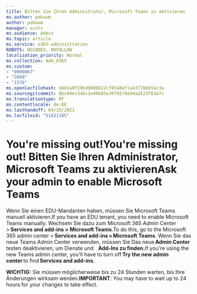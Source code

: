 ```yaml
---
title: Bitten Sie Ihren Administrator, Microsoft Teams zu aktivieren
ms.author: pebaum
author: pebaum
manager: scotv
ms.audience: Admin
ms.topic: article
ms.service: o365-administration
ROBOTS: NOINDEX, NOFOLLOW
localization_priority: Normal
ms.collection: Adm_O365
ms.custom:
- "9000067"
- "2660"
- "1576"
ms.openlocfilehash: d401a0f29bdd808622cf8348ef1ae3770bb54c3a
ms.sourcegitcommit: 8bc60ec34bc1e40685e3976576e04a2623f63a7c
ms.translationtype: MT
ms.contentlocale: de-DE
ms.lasthandoff: 04/15/2021
ms.locfileid: "51821185"
---
```

# <a name="youre-missing-out-ask-your-admin-to-enable-microsoft-teams"></a><span data-ttu-id="a32f4-102">You're missing out!</span><span class="sxs-lookup"><span data-stu-id="a32f4-102">You're missing out!</span></span> <span data-ttu-id="a32f4-103">Bitten Sie Ihren Administrator, Microsoft Teams zu aktivieren</span><span class="sxs-lookup"><span data-stu-id="a32f4-103">Ask your admin to enable Microsoft Teams</span></span>

<span data-ttu-id="a32f4-104">Wenn Sie einen EDU-Mandanten haben, müssen Sie Microsoft Teams manuell aktivieren.</span><span class="sxs-lookup"><span data-stu-id="a32f4-104">If you have an EDU tenant, you need to enable Microsoft Teams manually.</span></span> <span data-ttu-id="a32f4-105">Wechseln Sie dazu zum Microsoft 365 Admin Center > **Services and add-ins > Microsoft Teams**.</span><span class="sxs-lookup"><span data-stu-id="a32f4-105">To do this, go to the Microsoft 365 admin center > **Services and add-ins > Microsoft Teams**.</span></span> <span data-ttu-id="a32f4-106">Wenn Sie das neue Teams Admin Center verwenden, müssen Sie Das neue **Admin Center** testen deaktivieren, um Dienste und    **Add-Ins zu finden.**</span><span class="sxs-lookup"><span data-stu-id="a32f4-106">If you're using the new Teams admin center, you'll have to turn off **Try the new admin center** to find **Services and add-ins**.</span></span> 

<span data-ttu-id="a32f4-107">**WICHTIG:** Sie müssen möglicherweise bis zu 24 Stunden warten, bis Ihre Änderungen wirksam werden.</span><span class="sxs-lookup"><span data-stu-id="a32f4-107">**IMPORTANT**: You may have to wait up to 24 hours for your changes to take effect.</span></span>